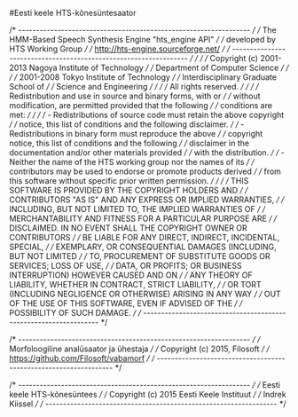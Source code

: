 #Eesti keele HTS-kõnesüntesaator

/* ----------------------------------------------------------------- */
/*           The HMM-Based Speech Synthesis Engine "hts_engine API"  */
/*           developed by HTS Working Group                          */
/*           http://hts-engine.sourceforge.net/                      */
/* ----------------------------------------------------------------- */
/*                                                                   */
/*  Copyright (c) 2001-2013  Nagoya Institute of Technology          */
/*                           Department of Computer Science          */
/*                                                                   */
/*                2001-2008  Tokyo Institute of Technology           */
/*                           Interdisciplinary Graduate School of    */
/*                           Science and Engineering                 */
/*                                                                   */
/* All rights reserved.                                              */
/*                                                                   */
/* Redistribution and use in source and binary forms, with or        */
/* without modification, are permitted provided that the following   */
/* conditions are met:                                               */
/*                                                                   */
/* - Redistributions of source code must retain the above copyright  */
/*   notice, this list of conditions and the following disclaimer.   */
/* - Redistributions in binary form must reproduce the above         */
/*   copyright notice, this list of conditions and the following     */
/*   disclaimer in the documentation and/or other materials provided */
/*   with the distribution.                                          */
/* - Neither the name of the HTS working group nor the names of its  */
/*   contributors may be used to endorse or promote products derived */
/*   from this software without specific prior written permission.   */
/*                                                                   */
/* THIS SOFTWARE IS PROVIDED BY THE COPYRIGHT HOLDERS AND            */
/* CONTRIBUTORS "AS IS" AND ANY EXPRESS OR IMPLIED WARRANTIES,       */
/* INCLUDING, BUT NOT LIMITED TO, THE IMPLIED WARRANTIES OF          */
/* MERCHANTABILITY AND FITNESS FOR A PARTICULAR PURPOSE ARE          */
/* DISCLAIMED. IN NO EVENT SHALL THE COPYRIGHT OWNER OR CONTRIBUTORS */
/* BE LIABLE FOR ANY DIRECT, INDIRECT, INCIDENTAL, SPECIAL,          */
/* EXEMPLARY, OR CONSEQUENTIAL DAMAGES (INCLUDING, BUT NOT LIMITED   */
/* TO, PROCUREMENT OF SUBSTITUTE GOODS OR SERVICES; LOSS OF USE,     */
/* DATA, OR PROFITS; OR BUSINESS INTERRUPTION) HOWEVER CAUSED AND ON */
/* ANY THEORY OF LIABILITY, WHETHER IN CONTRACT, STRICT LIABILITY,   */
/* OR TORT (INCLUDING NEGLIGENCE OR OTHERWISE) ARISING IN ANY WAY    */
/* OUT OF THE USE OF THIS SOFTWARE, EVEN IF ADVISED OF THE           */
/* POSSIBILITY OF SUCH DAMAGE.                                       */
/* ----------------------------------------------------------------- */


/* ----------------------------------------------------------------- */
/*             Morfoloogiline analüsaator ja ühestaja                */
/*                 Copyright (c) 2015, Filosoft                      */
/*              https://github.com/Filosoft/vabamorf                 */
/* ----------------------------------------------------------------- */


/* ----------------------------------------------------------------- */
/*                   Eesti keele HTS-kõnesüntees                     */
/*             Copyright (c) 2015 Eesti Keele Instituut              */
/*                         Indrek Kiissel                            */
/* ----------------------------------------------------------------- */

